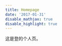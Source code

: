 ```yaml
---
title: Homepage
date: '2017-01-31'
disable_mathjax: true
disable_highlight: true
---
```




这是登的个人页。
